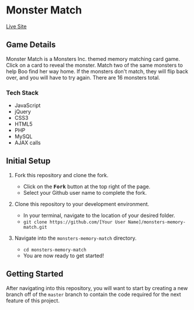 # Monster Match

[Live Site](http://monsters.tesiatran.com/)

## Game Details

Monster Match is a Monsters Inc. themed memory matching card game. Click on a card to reveal the monster. Match two of the same monsters to help Boo find her way home. If the monsters don't match, they will flip back over, and you will have to try again. There are 16 monsters total.

### Tech Stack

- JavaScript
- jQuery
- CSS3
- HTML5
- PHP
- MySQL
- AJAX calls

## Initial Setup

1. Fork this repository and clone the fork.
    - Click on the <kbd>**Fork**</kbd> button at the top right of the page.
    - Select your Github user name to complete the fork.

2. Clone this repository to your development environment.
    - In your terminal, navigate to the location of your desired folder.
    - `git clone https://github.com/[Your User Name]/monsters-memory-match.git`

3. Navigate into the `monsters-memory-match` directory.
    - `cd monsters-memory-match`
    - You are now ready to get started!

## Getting Started

After navigating into this repository, you will want to start by creating a new branch off of the `master` branch to contain the code required for the next feature of this project.
